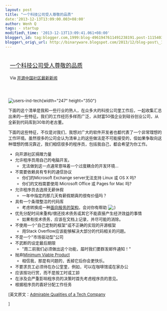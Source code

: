 ```yaml
--- 
layout: post 
title: "一个科技公司受人尊敬的品质" 
date:'2013-12-13T13:09:00.003+08:00' 
author: Wenh Q
tags: - startup
modified\_time: '2013-12-13T13:09:41.061+08:00' 
blogger\_id: tag:blogger.com,1999:blog-4961947611491238191.post-1115403266276647906
blogger\_orig\_url: http://binaryware.blogspot.com/2013/12/blog-post\_13.html
---
```

<div style="margin: 10px; padding: 5px;">

<div style="font-size: 18px;">

[一个科技公司受人尊敬的品质](http://www.oschina.net/news/46809/admirable-qualities-of-a-tech-company)

</div>

<div style="font-size: 13px;">

Via [开源中国社区最新新闻](http://www.oschina.net/?from=rss)

</div>

</div>

<div style="font-size: 13px; padding: 15px 0 10px 10px;">

![users-ind-tech](http://static.oschina.net/uploads/img/201312/13080255_73Y4.jpg){width="247"
height="350"}

下面的这个清单是我和一些行业的熟人，在众多大的科技公司里工作后，一起收集汇总出来的一些特征。我们的工作经历多样而广泛，从财富50强企业到硅谷创业公司，从全新到代码库到30年的老古董。

下面的这些特征，不仅是对我们，我想对广大的软件开发者也都代表了一个非常理想的工作环境。虽然很多的公司会认为清单上的这些做法是不可能接受的，但如果争取向这种理想的情况靠近，我们相信很多的程序员，包括我自己，都会希望为你工作。

-   向开源社区捐赠力量
-   允许程序员用自己的电脑开发。
    -   无法做到这一点通常意味着一个过度耦合的开发环境…
-   不需要依赖具有专利的通信协议
    -   你们的Microsoft Exchange server无法支持 Linux 或 OS X 吗?
    -   你们的文档需要使用 Microsoft Office 或 Pages for Mac 吗?
-   允许程序员去选择无薪休假
    -   一年中指定的那几天有薪假期真的很有价值吗？
-   具有一个条理整洁的代码库
    -   考虑转换成一种[面向服务的架构](https://en.wikipedia.org/wiki/Service-oriented_architecture)，会对你有帮助
        ![;)](http://static.oschina.net/uploads/img/201312/13080255_aQ5K.gif)
-   优先分配时间来重构/偿还技术债务或其它不能直接产生经济效益的事情
    -   如果有技术债务，应该在文档上记录，并尽可能的消除。
-   不使用一个"自己定制的框架"或不正确的实现的开源框架
    -   用Stack Overflow应该能够解决大部分的代码相关的问题。
-   不是一个"市场驱动型"公司
-   不武断的设定最后期限
    -   "周二前我们必须做出这个功能，届时我们要群发邮件通知！"
-   抛弃[Minimum Viable
    Product](https://en.wikipedia.org/wiki/Minimum_viable_product)
    -   相信我，那是有问题的，丢掉它后你会更快乐。
-   不要求员工必须待在办公室里，例如，可以在咖啡馆或在家办公
-   应该按功行赏，而不是按工时或工龄
-   在涉及会严重影响程序员的决策时首先考虑程序员的意见。
-   根据程序员的喜好分配工作任务


[英文原文：[Admirable Qualities of a Tech
Company](https://thomashunter.name/blog/admirable-qualities-of-a-tech-company/)

]

</div>
